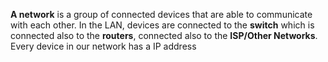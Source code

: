 **A network** is a group of connected devices that are able to communicate with each other.
In the LAN, devices are connected to the **switch** which is connected also to the **routers**, connected also to the **ISP/Other Networks**. Every device in our network has a IP address



